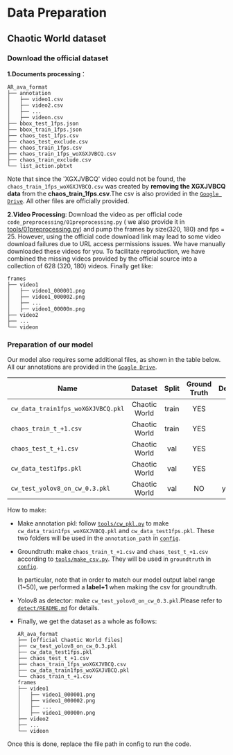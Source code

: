 # Data Preparation
## Chaotic World dataset
### Download the official dataset

   **1.Documents processing**：

   ```
   AR_ava_format
   ├── annotation
   │   ├── video1.csv
   │   ├── video2.csv
   │   ├── ...
   │   ├── videon.csv
   ├── bbox_test_1fps.json
   ├── bbox_train_1fps.json
   ├── chaos_test_1fps.csv
   ├── chaos_test_exclude.csv
   ├── chaos_train_1fps.csv
   ├── chaos_train_1fps_woXGXJVBCQ.csv
   ├── chaos_train_exclude.csv
   └── list_action.pbtxt
   ```

   Note that since the 'XGXJVBCQ' video could not be found, the `chaos_train_1fps_woXGXJVBCQ.csv` was created by **removing the XGXJVBCQ data** from the **chaos_train_1fps.csv**.The csv is also provided in the  [`Google Drive`](https://drive.google.com/drive/folders/1ktWZzT6eU83IodbxMksu1R6FW619zB--?usp=sharing). All other files are officially provided.

   **2.Video Processing**: Download the video as per official code `code_preprocessing/01preprocessing.py` ( we also provide it in [tools/01preprocessing.py](https://github.com/jfightyr/Spatiotemporal-Action-Localization-on-Chaotic-World-dataset/blob/main/tools/01preprocessing.py))  and pump the frames by size(320, 180) and fps = 25. However, using the official code download link may lead to some video download failures due to URL access permissions issues. We have manually downloaded these videos for you. To facilitate reproduction, we have combined the missing videos provided by the official source into a collection of 628 (320, 180) videos. Finally get like:

   ```
   frames
   ├── video1
   │   ├── video1_000001.png
   │   ├── video1_000002.png
   │   ├── ...
   │   ├── video1_00000n.png
   ├── video2
   ├── ...
   └── videon
   ```

### Preparation of our model

Our model also requires some additional files, as shown in the table below. All our annotations are provided in the  [`Google Drive`](https://drive.google.com/drive/folders/1ktWZzT6eU83IodbxMksu1R6FW619zB--?usp=sharing).

Name | Dataset | Split | Ground Truth | Detection
--- | :---: | :---: | :---: | :---:
`cw_data_train1fps_woXGXJVBCQ.pkl` | Chaotic World | train | YES | None
`chaos_train_t_+1.csv`| Chaotic World | train | YES | None
`chaos_test_t_+1.csv`| Chaotic World | val | YES | None
`cw_data_test1fps.pkl` | Chaotic World | val | YES | None
`cw_test_yolov8_on_cw_0.3.pkl` | Chaotic World | val | NO | yolov8n

How to make:

   - Make annotation pkl: follow [`tools/cw_pkl.py`](https://github.com/jfightyr/Spatiotemporal-Action-Localization-on-Chaotic-World-dataset/blob/main/tools/cw_pkl.py) to make `cw_data_train1fps_woXGXJVBCQ.pkl` and `cw_data_test1fps.pkl`. These two folders will be used in the `annotation_path` in [`config`](https://github.com/jfightyr/Spatiotemporal-Action-Localization-on-Chaotic-World-dataset/blob/main/configs). 

   - Groundtruth: make `chaos_train_t_+1.csv` and `chaos_test_t_+1.csv` according to [`tools/make_csv.py`](https://github.com/jfightyr/Spatiotemporal-Action-Localization-on-Chaotic-World-dataset/blob/main/tools/make_csv.py). They will be used in `groundtruth` in [`config`](https://github.com/jfightyr/Spatiotemporal-Action-Localization-on-Chaotic-World-dataset/blob/main/configs).

     In particular, note that in order to match our model output label range (1~50), we performed a **label+1** when making the csv for groundtruth.
   - Yolov8 as detector: make `cw_test_yolov8_on_cw_0.3.pkl`.Please refer to [`detect/README.md`](https://github.com/jfightyr/Spatiotemporal-Action-Localization-on-Chaotic-World-dataset/blob/main/detect/README.md) for details.

   - Finally, we get the dataset as a whole as follows:

     ```
     AR_ava_format
     ├── [official Chaotic World files]
     ├── cw_test_yolov8_on_cw_0.3.pkl
     ├── cw_data_test1fps.pkl
     ├── chaos_test_t_+1.csv
     ├── chaos_train_1fps_woXGXJVBCQ.csv
     ├── cw_data_train1fps_woXGXJVBCQ.pkl
     └── chaos_train_t_+1.csv
     frames
     ├── video1
     │   ├── video1_000001.png
     │   ├── video1_000002.png
     │   ├── ...
     │   ├── video1_00000n.png
     ├── video2
     ├── ...
     └── videon
     ```

Once this is done, replace the file path in config to run the code.


